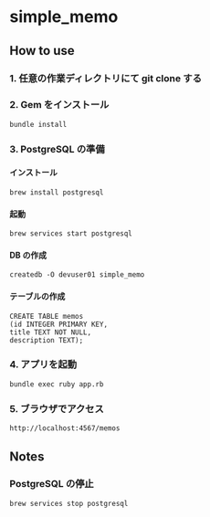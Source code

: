 # simple_memo

## How to use

### 1. 任意の作業ディレクトリにて git clone する

### 2. Gem をインストール

```
bundle install
```

### 3. PostgreSQL の準備

#### インストール

```
brew install postgresql
```

#### 起動

```
brew services start postgresql
```

#### DB の作成

```
createdb -O devuser01 simple_memo
```

#### テーブルの作成

```
CREATE TABLE memos
(id INTEGER PRIMARY KEY,
title TEXT NOT NULL,
description TEXT);
```

### 4. アプリを起動

```
bundle exec ruby app.rb
```

### 5. ブラウザでアクセス

```
http://localhost:4567/memos
```

## Notes

### PostgreSQL の停止

```
brew services stop postgresql
```
